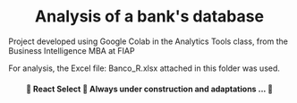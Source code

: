 <h1 align = "center"> Analysis of a bank's database </h1>

Project developed using Google Colab in the Analytics Tools class, from the Business Intelligence MBA at FIAP

For analysis, the Excel file: Banco_R.xlsx attached in this folder was used.

<h4 align = "center">
🚧 React Select 🚀 Always under construction and adaptations ... 🚧
</h4>
